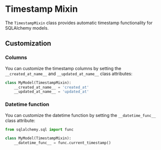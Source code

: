 # Timestamp Mixin

The `TimestampMixin` class provides automatic timestamp functionality
for SQLAlchemy models.

## Customization

### Columns

You can customize the timestamp columns by setting the
`__created_at_name__` and `__updated_at_name__` class attributes:

```python
class MyModel(TimestampMixin):
    __created_at_name__ = 'created_at'
    __updated_at_name__ = 'updated_at'
```

### Datetime function

You can customize the datetime function by setting the
`__datetime_func__` class attribute:

```python
from sqlalchemy.sql import func

class MyModel(TimestampMixin):
    __datetime_func__ = func.current_timestamp()
```
